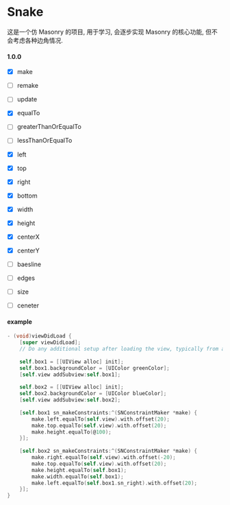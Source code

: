 # Snake

这是一个仿 Masonry 的项目, 用于学习, 会逐步实现 Masonry 的核心功能, 但不会考虑各种边角情况.

#### 1.0.0

* [x] make
* [ ] remake
* [ ] update

* [x] equalTo
* [ ] greaterThanOrEqualTo
* [ ] lessThanOrEqualTo

* [x] left
* [x] top
* [x] right
* [x] bottom
* [x] width
* [x] height
* [x] centerX
* [x] centerY
* [ ] baesline
* [ ] edges
* [ ] size
* [ ] ceneter

#### example

```objective-c
- (void)viewDidLoad {
    [super viewDidLoad];
    // Do any additional setup after loading the view, typically from a nib.
    
    self.box1 = [[UIView alloc] init];
    self.box1.backgroundColor = [UIColor greenColor];
    [self.view addSubview:self.box1];
    
    self.box2 = [[UIView alloc] init];
    self.box2.backgroundColor = [UIColor blueColor];
    [self.view addSubview:self.box2];
    
    [self.box1 sn_makeConstraints:^(SNConstraintMaker *make) {
        make.left.equalTo(self.view).with.offset(20);
        make.top.equalTo(self.view).with.offset(20);
        make.height.equalTo(@100);
    }];
    
    [self.box2 sn_makeConstraints:^(SNConstraintMaker *make) {
        make.right.equalTo(self.view).with.offset(-20);
        make.top.equalTo(self.view).with.offset(20);
        make.height.equalTo(self.box1);
        make.width.equalTo(self.box1);
        make.left.equalTo(self.box1.sn_right).with.offset(20);
    }];
}
```

